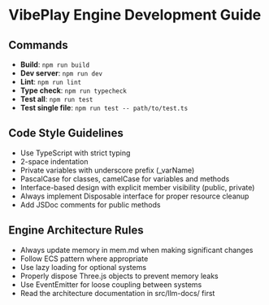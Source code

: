 # VibePlay Engine Development Guide

## Commands
- **Build**: `npm run build`
- **Dev server**: `npm run dev`
- **Lint**: `npm run lint`
- **Type check**: `npm run typecheck`
- **Test all**: `npm run test`
- **Test single file**: `npm run test -- path/to/test.ts`

## Code Style Guidelines
- Use TypeScript with strict typing
- 2-space indentation 
- Private variables with underscore prefix (_varName)
- PascalCase for classes, camelCase for variables and methods
- Interface-based design with explicit member visibility (public, private)
- Always implement Disposable interface for proper resource cleanup
- Add JSDoc comments for public methods

## Engine Architecture Rules
- Always update memory in mem.md when making significant changes
- Follow ECS pattern where appropriate
- Use lazy loading for optional systems
- Properly dispose Three.js objects to prevent memory leaks
- Use EventEmitter for loose coupling between systems
- Read the architecture documentation in src/llm-docs/ first